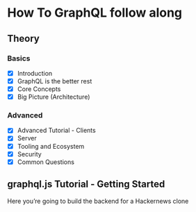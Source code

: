 # How To GraphQL follow along

## Theory
### Basics
 - [x] Introduction
 - [x] GraphQL is the better rest
 - [x] Core Concepts
 - [x] Big Picture (Architecture)

### Advanced
- [x] Advanced Tutorial - Clients
- [x] Server
- [x] Tooling and Ecosystem
- [x] Security
- [x] Common Questions

## graphql.js Tutorial - Getting Started
Here you’re going to build the backend for a Hackernews clone 